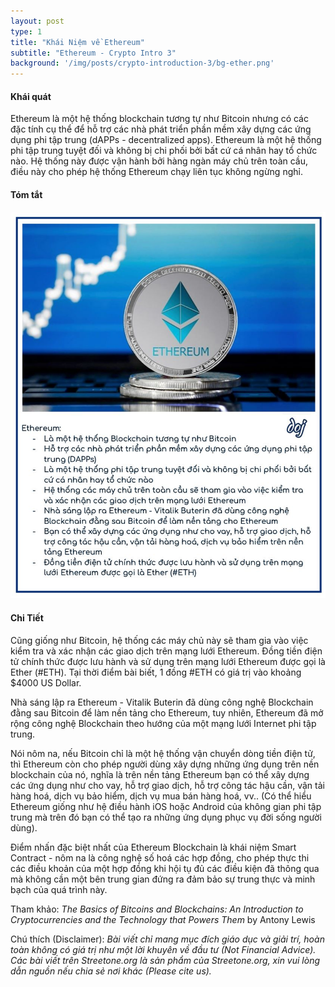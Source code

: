 ```yaml
---
layout: post
type: 1
title: "Khái Niệm về Ethereum"
subtitle: "Ethereum - Crypto Intro 3"
background: '/img/posts/crypto-introduction-3/bg-ether.png'
---
```


#### Khái quát

Ethereum là một hệ thống blockchain tương tự như Bitcoin nhưng có các đặc tính cụ thể để hỗ trợ các nhà phát triển phần mềm xây dựng các ứng dụng phi tập trung (dAPPs - decentralized apps).
Ethereum là một hệ thống phi tập trung tuyệt đối và không bị chi phối bởi bất cứ cá nhân hay tổ chức nào. Hệ thống này được vận hành bởi hàng ngàn máy chủ trên toàn cầu, điều này cho phép hệ thống Ethereum chạy liên tục không ngừng nghỉ.

#### Tóm tắt
![crypto-introduction-3](/img/posts/crypto-introduction-3/sm-ether.png)

#### Chi Tiết

Cũng giống như Bitcoin, hệ thống các máy chủ này sẽ tham gia vào việc kiểm tra và xác nhận các giao dịch trên mạng lưới Ethereum. Đồng tiền điện tử chính thức được lưu hành và sử dụng trên mạng lưới Ethereum được gọi là Ether (#ETH). Tại thời điểm bài biết, 1 đồng #ETH có giá trị vào khoảng $4000 US Dollar.

Nhà sáng lập ra Ethereum - Vitalik Buterin đã dùng công nghệ Blockchain đằng sau Bitcoin để làm nền tảng cho Ethereum, tuy nhiên, Ethereum đã mở rộng công nghệ Blockchain theo hướng của một mạng lưới Internet phi tập trung.

Nói nôm na, nếu Bitcoin chỉ là một hệ thống vận chuyển dòng tiền điện tử, thì Ethereum còn cho phép người dùng xây dựng những ứng dụng trên nền blockchain của nó, nghĩa là trên nền tảng Ethereum bạn có thể xây dựng các ứng dụng như cho vay, hỗ trợ giao dịch, hỗ trợ công tác hậu cần, vận tải hàng hoá, dịch vụ bảo hiểm, dịch vụ mua bán hàng hoá, vv.. (Có thể hiểu Ethereum giống như hệ điều hành iOS hoặc Android của không gian phi tập trung mà trên đó bạn có thể tạo ra những ứng dụng phục vụ đời sống người dùng).

Điểm nhấn đặc biệt nhất của Ethereum Blockchain là khái niệm Smart Contract - nôm na là công nghệ số hoá các hợp đồng, cho phép thực thi các điều khoản của một hợp đồng khi hội tụ đủ các điều kiện đã thông qua mà không cần một bên trung gian đứng ra đảm bảo sự trung thực và minh bạch của quá trình này.

Tham khảo:  *The Basics of Bitcoins and Blockchains: An Introduction to Cryptocurrencies and the Technology that Powers Them* by Antony Lewis

Chú thích (Disclaimer):
*Bài viết chỉ mang mục đích giáo dục và giải trí, hoàn toàn không có giá trị như một lời khuyên về đầu tư (Not Financial Advice).*
*Các bài viết trên Streetone.org là sản phẩm của Streetone.org, xin vui lòng dẫn nguồn nếu chia sẻ nơi khác (Please cite us).*